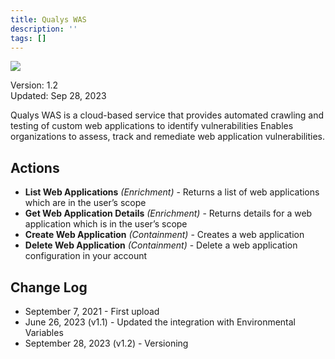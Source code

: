 ```yaml
---
title: Qualys WAS
description: ''
tags: []
---
```


![](/img/platform-services/automation-service/app-central/logos/qualys-was.png)

Version: 1.2  
Updated: Sep 28, 2023

Qualys WAS is a cloud-based service that provides automated crawling and testing of custom web applications to identify vulnerabilities Enables organizations to assess, track and remediate web application vulnerabilities.

## Actions

* **List Web Applications** *(Enrichment)* - Returns a list of web applications which are in the user’s scope
* **Get Web Application Details** *(Enrichment)* - Returns details for a web application which is in the user’s scope
* **Create Web Application** *(Containment)* - Creates a web application
* **Delete Web Application** *(Containment)* - Delete a web application configuration in your account

## Change Log

* September 7, 2021 - First upload
* June 26, 2023 (v1.1) - Updated the integration with Environmental Variables
* September 28, 2023 (v1.2) - Versioning
